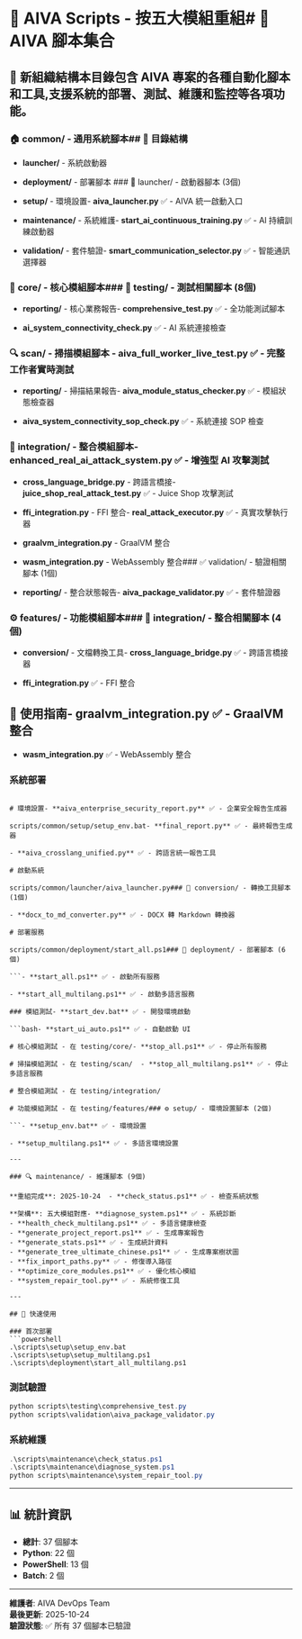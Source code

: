 # 📜 AIVA Scripts - 按五大模組重組# 🔧 AIVA 腳本集合



## 🎯 新組織結構本目錄包含 AIVA 專案的各種自動化腳本和工具,支援系統的部署、測試、維護和監控等各項功能。



### 🏠 **common/** - 通用系統腳本## 📁 目錄結構

- **launcher/** - 系統啟動器

- **deployment/** - 部署腳本  ### 🚀 launcher/ - 啟動器腳本 (3個)

- **setup/** - 環境設置- **aiva_launcher.py** ✅ - AIVA 統一啟動入口

- **maintenance/** - 系統維護- **start_ai_continuous_training.py** ✅ - AI 持續訓練啟動器

- **validation/** - 套件驗證- **smart_communication_selector.py** ✅ - 智能通訊選擇器



### 🧠 **core/** - 核心模組腳本### 🧪 testing/ - 測試相關腳本 (8個)

- **reporting/** - 核心業務報告- **comprehensive_test.py** ✅ - 全功能測試腳本

- **ai_system_connectivity_check.py** ✅ - AI 系統連接檢查

### 🔍 **scan/** - 掃描模組腳本  - **aiva_full_worker_live_test.py** ✅ - 完整工作者實時測試

- **reporting/** - 掃描結果報告- **aiva_module_status_checker.py** ✅ - 模組狀態檢查器

- **aiva_system_connectivity_sop_check.py** ✅ - 系統連接 SOP 檢查

### 🔗 **integration/** - 整合模組腳本- **enhanced_real_ai_attack_system.py** ✅ - 增強型 AI 攻擊測試

- **cross_language_bridge.py** - 跨語言橋接- **juice_shop_real_attack_test.py** ✅ - Juice Shop 攻擊測試

- **ffi_integration.py** - FFI 整合- **real_attack_executor.py** ✅ - 真實攻擊執行器

- **graalvm_integration.py** - GraalVM 整合  

- **wasm_integration.py** - WebAssembly 整合### ✅ validation/ - 驗證相關腳本 (1個)

- **reporting/** - 整合狀態報告- **aiva_package_validator.py** ✅ - 套件驗證器



### ⚙️ **features/** - 功能模組腳本### 🔗 integration/ - 整合相關腳本 (4個)

- **conversion/** - 文檔轉換工具- **cross_language_bridge.py** ✅ - 跨語言橋接器

- **ffi_integration.py** ✅ - FFI 整合

## 🚀 使用指南- **graalvm_integration.py** ✅ - GraalVM 整合

- **wasm_integration.py** ✅ - WebAssembly 整合

### 系統部署

```bash### 📊 reporting/ - 報告生成腳本 (3個)

# 環境設置- **aiva_enterprise_security_report.py** ✅ - 企業安全報告生成器

scripts/common/setup/setup_env.bat- **final_report.py** ✅ - 最終報告生成器

- **aiva_crosslang_unified.py** ✅ - 跨語言統一報告工具

# 啟動系統

scripts/common/launcher/aiva_launcher.py### 🔄 conversion/ - 轉換工具腳本 (1個)

- **docx_to_md_converter.py** ✅ - DOCX 轉 Markdown 轉換器

# 部署服務

scripts/common/deployment/start_all.ps1### 🚀 deployment/ - 部署腳本 (6個)

```- **start_all.ps1** ✅ - 啟動所有服務

- **start_all_multilang.ps1** ✅ - 啟動多語言服務

### 模組測試- **start_dev.bat** ✅ - 開發環境啟動

```bash- **start_ui_auto.ps1** ✅ - 自動啟動 UI

# 核心模組測試 - 在 testing/core/- **stop_all.ps1** ✅ - 停止所有服務

# 掃描模組測試 - 在 testing/scan/  - **stop_all_multilang.ps1** ✅ - 停止多語言服務

# 整合模組測試 - 在 testing/integration/

# 功能模組測試 - 在 testing/features/### ⚙️ setup/ - 環境設置腳本 (2個)

```- **setup_env.bat** ✅ - 環境設置

- **setup_multilang.ps1** ✅ - 多語言環境設置

---

### 🔍 maintenance/ - 維護腳本 (9個)

**重組完成**: 2025-10-24  - **check_status.ps1** ✅ - 檢查系統狀態

**架構**: 五大模組對應- **diagnose_system.ps1** ✅ - 系統診斷
- **health_check_multilang.ps1** ✅ - 多語言健康檢查
- **generate_project_report.ps1** ✅ - 生成專案報告
- **generate_stats.ps1** ✅ - 生成統計資料
- **generate_tree_ultimate_chinese.ps1** ✅ - 生成專案樹狀圖
- **fix_import_paths.py** ✅ - 修復導入路徑
- **optimize_core_modules.ps1** ✅ - 優化核心模組
- **system_repair_tool.py** ✅ - 系統修復工具

---

## 🚀 快速使用

### 首次部署
```powershell
.\scripts\setup\setup_env.bat
.\scripts\setup\setup_multilang.ps1
.\scripts\deployment\start_all_multilang.ps1
```

### 測試驗證
```powershell
python scripts\testing\comprehensive_test.py
python scripts\validation\aiva_package_validator.py
```

### 系統維護
```powershell
.\scripts\maintenance\check_status.ps1
.\scripts\maintenance\diagnose_system.ps1
python scripts\maintenance\system_repair_tool.py
```

---

## 📊 統計資訊
- **總計**: 37 個腳本
- **Python**: 22 個
- **PowerShell**: 13 個  
- **Batch**: 2 個

---

**維護者**: AIVA DevOps Team  
**最後更新**: 2025-10-24  
**驗證狀態**: ✅ 所有 37 個腳本已驗證
